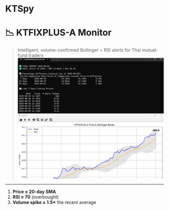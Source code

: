 # KTSpy
# 📉 KTFIXPLUS-A Monitor 
> Intelligent, volume-confirmed Bollinger + RSI alerts for Thai mutual-fund traders
> ![Project Screenshot](https://github.com/komkritc/KTSpy/blob/main/images/ktspy1.jpg)

---

1. **Price ≤ 20-day SMA**  
2. **RSI ≥ 70** (overbought)  
3. **Volume spike ≥ 1.5×** the recent average  
